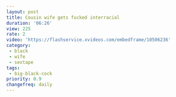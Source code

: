 ```yaml
---
layout: post
title: Cousin wife gets fucked interracial
duration: '06:26'
view: 225
rate: 2
video: 'https://flashservice.xvideos.com/embedframe/10506236'
category: 
 - black
 - wife
 - sextape
tags: 
 - big-black-cock
priority: 0.9
changefreq: daily
---
```

